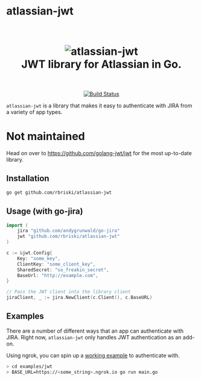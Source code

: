 # atlassian-jwt

<h1 align="center">
  <br>
  <img src="https://i.imgur.com/aG5AhlH.png" alt="atlassian-jwt">
  <br>
  JWT library for Atlassian in Go.
  <br>
  <br>
</h1>

<p align="center">
<a href="https://travis-ci.org/rbriski/atlassian-jwt"><img src="https://travis-ci.org/rbriski/atlassian-jwt.svg?branch=master" alt="Build Status"></a>
</p>

`atlassian-jwt` is a library that makes it easy to authenticate with JIRA from a variety of app types.

# Not maintained
Head on over to https://github.com/golang-jwt/jwt for the most up-to-date library.

## Installation

```bash
go get github.com/rbriski/atlassian-jwt
```

## Usage (with go-jira)

```go
import (
    jira "github.com/andygrunwald/go-jira"
    jwt "github.com/rbriski/atlassian-jwt"
)

c := &jwt.Config{
    Key: "some_key",
    ClientKey: "some_client_key",
    SharedSecret: "so_freakin_secret",
    BaseUrl: "http://example.com",
}

// Pass the JWT client into the library client
jiraClient, _ := jira.NewClient(c.Client(), c.BaseURL)
```

## Examples

There are a number of different ways that an app can authenticate with JIRA.  Right now, `atlassian-jwt` only handles JWT authentication as an add-on.  

Using ngrok, you can spin up a [working example](https://github.com/rbriski/atlassian-jwt/blob/master/examples/jwt/main.go) to authenticate with.

```bash
> cd examples/jwt
> BASE_URL=https://<some_string>.ngrok.io go run main.go
```
